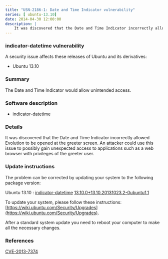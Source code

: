 ```yaml
---
title: "USN-2186-1: Date and Time Indicator vulnerability"
series: [ ubuntu-13.10]
date: 2014-04-30 12:00:00
description: |
    It was discovered that the Date and Time Indicator incorrectly allowed Evolution to be opened at the greeter screen. An attacker could use this issue to possibly gain unexpected access to applications such as a web browser with privileges of the greeter user. 
--- 
```

 
 


### indicator-datetime vulnerability

A security issue affects these releases of Ubuntu and its derivatives:

* Ubuntu 13.10

### Summary

The Date and Time Indicator would allow unintended access. 

### Software description

* indicator-datetime 

### Details

It was discovered that the Date and Time Indicator incorrectly allowed Evolution to be opened at the greeter screen. An attacker could use this issue to possibly gain unexpected access to applications such as a web browser with privileges of the greeter user. 

### Update instructions

The problem can be corrected by updating your system to the following package version:

Ubuntu 13.10
 : [indicator-datetime](https://launchpad.net/ubuntu/+source/indicator-datetime) <span> [13.10.0+13.10.20131023.2-0ubuntu1.1](https://launchpad.net/ubuntu/+source/indicator-datetime/13.10.0+13.10.20131023.2-0ubuntu1.1) </span> 

To update your system, please follow these instructions: [https://wiki.ubuntu.com/Security/Upgrades](https://wiki.ubuntu.com/Security/Upgrades).

After a standard system update you need to reboot your computer to make all the necessary changes. 

### References

 
 [CVE-2013-7374](http://people.ubuntu.com/~ubuntu-security/cve/CVE-2013-7374)
 

